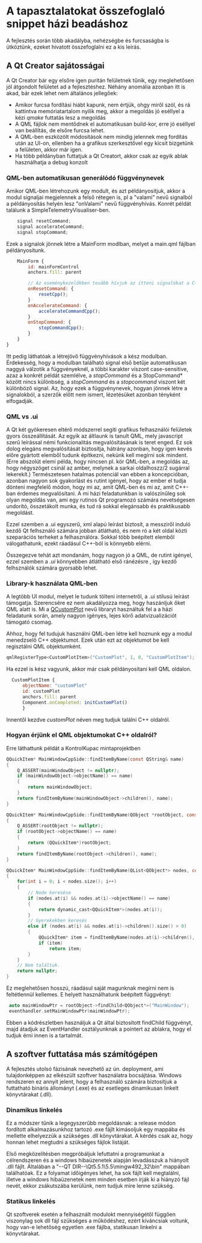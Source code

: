 # A tapasztalatokat összefoglaló snippet házi beadáshoz

A fejlesztés során több akadályba, nehézségbe és furcsaságba is ütköztünk, ezeket hivatott összefoglalni ez a kis leírás.

## A Qt Creator sajátosságai

A Qt Creator bár egy elsőre igen purítán felületnek tűnik, egy meglehetősen jól átgondolt felületet ad a fejlesztéshez. Néhány anomália azonban itt is akad, bár ezek lehet nem általános jellegőek:

  * Amikor furcsa fordítási hiábt kapunk, nem értjük, ohgy miről szól, és rá kattintva memóriatartalom nyilik meg, akkor a megoldás jó eséllyel a kézi *qmake* futtatás lesz a megoldás
  * A QML fájlok nem mentődnek el automatikusan build-kor, erre jó eséllyel van beállítás, de elsőre furcsa lehet.
  * A QML-ben eszközölt módosítások nem mindig jelennek meg fordítás után az UI-on, ellenben ha a grafikus szerkesztővel egy kicsit bizgetünk a felületen, akkor már igen.
  * Ha több példányban futtatjuk a Qt Creatort, akkor csak az egyik ablak használhatja a debug konzolt

### QML-ben automatikusan generálódó függvénynevek

Amikor QML-ben létrehozunk egy modult, és azt példányosítjuk, akkor a modul signaljai megjelennek a felső rétegen is, pl a "valami" nevű signalból a példányosítás helyén lesz "onValami" nevű függvényhívás. Konrét példát találunk a SimpleTelemetryVisualiser-ben.

```javascript
    signal resetCommand;
    signal accelerateCommand;
    signal stopCommand;
```

Ezek a signalok jönnek létre a MainForm modlban, melyet a main.qml fájlban példányosítunk.

```javascript
    MainForm {
        id: mainFormControl
        anchors.fill: parent

        // Az eseménykezelőkben tovább hívjuk az itteni signalokat a C++ oldal felé.
        onResetCommand: {
            resetCpp();
        }
        onAccelerateCommand: {
            accelerateCommandCpp();
        }
        onStopCommand: {
            stopCommandCpp();
        }
    }
}
```

Itt pedig láthatóak a létrejövő függvényhívások a kész modulban. Érdekesség, hogy a modulban található signal első betűje automatikusan naggyá válzotik a függvényeknél, a többi karakter viszont case-sensitive, azaz a konkrét példát szemlélve, a *stopCommand* és a StopCommand* között nincs különbség, a *stopCommand* és a *stopcommand* viszont két különböző signal. Az, hogy ezek a függvénynevek, hogyan jönnek létre a signalokból, a szerzők előtt nem ismert, lézetésüket azonban tényként elfogadják.

### QML vs .ui

A Qt két gyökeresen eltérő módszerrel segíti grafikus felhasználói felületek gyors összeállítását. Az egyik az áltlaunk is tanult QML, mely javascript szerű leírással némi funkcionalitás megvalósításának is teret enged. Ez sok dolog elegáns megvalósítását biztosítja, hátrány azonban, hogy igen kevés előre gyártott elemből tudunk építkezni, nekünk kell megírni sok mindent. (Erre abszolút elemi példa, hogy nincsen pl. kör QML-ben, a megoldás az, hogy négyszöget csinál az amber, melynek a sarkai oldalhoszz/2 sugárral lekerekít.) Természetesen hatalmas potenciál van ebben a koncepcióban, azonban nagyon sok gyakorlást és rutint igényel, hogy az ember el tudja dönteni megfelelő módon, hogy mi az, amit QML-ben és mi az, amit C++-ban érdemes megvalósítani. A mi házi feladatunkban is valószínűleg sok olyan megoldás van, ami egy rutinos Qt programozó számára nevetségesen undorító, összetákolt munka, és tud rá sokkal elegánsabb és praktikusabb megoldást.

Ezzel szemben a .ui egyszerű, xml alapú leírást biztosít, a messziről induló kezdő Qt felhsználó számára jobban átlátható, és nem ró a két oldal közti szeparációs terheket a felhasználóra. Sokkal több beépített elemből válogathatunk, ezekt ráadásul C++-ból is könnyebb elérni.

Összegezve tehát azt mondanám, hogy nagyon jó a QML, de rutint igényel, ezzel szemben a *.ui* könnyebben átlátható első ránézésre , így kezdő felhsználók számára gyorsabb lehet.

### Library-k használata QML-ben

A legtöbb UI modul, melyet le tudunk tölteni internetről, a .ui stílusú leírást támogatja. Szerencsére ez nem akadályozza meg, hogy haszánljuk őket QML alatt is. Mi a [QCustomPlot](http://www.qcustomplot.com/index.php/introduction) nevű libraryt használtuk fel a a házi feladatunk során, amely nagyon igényes, lejes körő adatvizualizációt támogató csomag.

Ahhoz, hogy fel tudujuk használni QML-ben létre kell hoznunk egy a modul menedzselő C++ objektumot. Ezek után ezt az objektumot be kell regisztálni QML objektumként.

```c
qmlRegisterType<CustomPlotItem>("CustomPlot", 1, 0, "CustomPlotItem");
```

Ha ezzel is kész vagyunk, akkor már csak példányosítani kell QML oldalon.

```javascript
  CustomPlotItem {
      objectName: "customPlot"
      id: customPlot
      anchors.fill: parent
      Component.onCompleted: initCustomPlot()
      }
```

Innentől kezdve *customPlot* néven meg tudjuk találni C++ oldalról.

### Hogyan érjünk el QML objektumokat C++ oldalról?

Erre láthattunk példát a KontrolKupac mintaprojektben

```c
QQuickItem* MainWindowCppSide::findItemByName(const QString& name)
{
    Q_ASSERT(mainWindowObject != nullptr);
    if (mainWindowObject->objectName() == name)
    {
        return mainWindowObject;
    }
    return findItemByName(mainWindowObject->children(), name);
}

QQuickItem* MainWindowCppSide::findItemByName(QObject *rootObject, const QString& name)
{
    Q_ASSERT(rootObject != nullptr);
    if (rootObject->objectName() == name)
    {
        return (QQuickItem*)rootObject;
    }
    return findItemByName(rootObject->children(), name);
}

QQuickItem* MainWindowCppSide::findItemByName(QList<QObject*> nodes, const QString& name)
{
    for(int i = 0; i < nodes.size(); i++)
    {
        // Node keresése
        if (nodes.at(i) && nodes.at(i)->objectName() == name)
        {
            return dynamic_cast<QQuickItem*>(nodes.at(i));
        }
        // Gyerekekben keresés
        else if (nodes.at(i) && nodes.at(i)->children().size() > 0)
        {
            QQuickItem* item = findItemByName(nodes.at(i)->children(), name);
            if (item)
                return item;
        }
    }
    // Nem találtuk.
    return nullptr;
}
```

Ez meglehetősen hosszú, ráadásul saját magunknak megírni nem is feltétlennül kellemes. E helyett használhatunk beépített függvényt:

```c
 auto mainWindowPtr = rootObject->findChild<QObject*>("MainWindow");
 eventhandler.setMainWindowPtr(mainWindowPtr);
```

Ebben a kódrészletben használjuk a Qt által biztosított findChild függvényt, majd átadjuk az EventHandler osztályunknak a pointert az ablakra, hogy el tudjuk érni innen is a tartalmát.
## A szoftver futtatása más számítógépen
A fejlesztés utolsó fázisának nevezhető az ún. deployment, ami tulajdonképpen az elkészült szoftver használatra bocsájtása. Windows rendszeren ez annyit jelent, hogy a felhasználó számára biztosítjuk a futtatható bináris állományt (.exe) és az esetleges dinamikusan linkelt könyvtárakat (.dll).

### Dinamikus linkelés

Ez a módszer tűnik a legegyszerűbb megoldásnak: a release módon fordított alkalmazásunkhoz tartozó .exe fájlt kimásoljuk egy mappába és mellette elhelyezzük a szükséges .dll könyvtárakat. A kérdés csak az, hogy honnan lehet megtudni a szükséges fájlok listáját.

Első megközelítésben megpróbáljuk lefuttatni a programunkat a célrendszeren és a windows hibaüzenetek alapján levadásszuk a hiányolt .dll fájlt. Általában a "--QT DIR--\Qt5.5.1\5.5\mingw492_32\bin" mappában találhatóak. Ez a folyamat időigényes lehet, ha sok fájlt kell megtalálni, illetve a windows hibaüzenetek nem minden esetben írják ki a hiányzó fájl nevét, ekkor zsákutszába kerülünk, nem tudjuk mire lenne szükség.



### Statikus linkelés


Qt szoftverek esetén a felhasznált modulokt mennyiségétől függően viszonylag sok dll fájl szükséges a működéshez, ezért kíváncsiak voltunk, hogy van-e lehetőség egyetlen .exe fájlba, statikusan linkelni a könyvtárakat.



